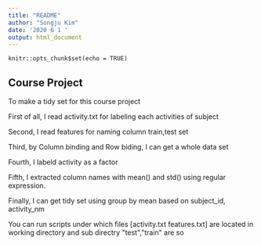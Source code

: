 ```yaml
---
title: "README"
author: "Songju Kim"
date: '2020 6 1 '
output: html_document
---
```


```{r setup, include=FALSE}
knitr::opts_chunk$set(echo = TRUE)
```

## Course Project

To make a tidy set for this course project

First of all, I read activity.txt for labeling each activities of subject

Second, I read features for naming column train,test set

Third, by Column binding and Row biding, I can get a whole data set

Fourth, I labeld activity as a factor

Fifth, I extracted column names with mean() and std() using regular expression.

Finally, I can get tidy set using group by mean based on subject_id, activity_nm

You can run scripts under which files [activity.txt features.txt]  are located in working directory and
 sub directry "test","train" are so


